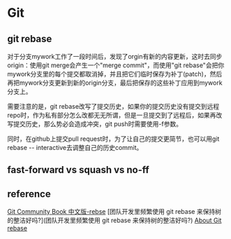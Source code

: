 # Git
## git rebase
对于分支mywork工作了一段时间后，发现了orgin有新的内容更新，这时去同步origin：使用git merge会产生一个"merge commit"，而使用"git rebase"会把你mywork分支里的每个提交都取消掉，并且把它们临时保存为补丁(patch)，然后再把mywork分支更新到新的origin分支，最后把保存的这些补丁应用到mywork分支上。

需要注意的是，git rebase改写了提交历史，如果你的提交历史没有提交到远程repo时，作为私有部分怎么改都无无所谓，但是一旦提交到了远程后，如果再改写提交历史，那么势必会造成冲突，git push时需要使用-f参数。

同时，在github上提交pull request时，为了让自己的提交更简节，也可以用git rebase -- interactive去调整自己的历史commit。
## fast-forward vs squash vs no-ff


## reference
[Git Community Book 中文版-rebse](http://gitbook.liuhui998.com/4_2.html)
[团队开发里频繁使用 git rebase 来保持树的整洁好吗?](团队开发里频繁使用 git rebase 来保持树的整洁好吗?)
[About Git rebase](https://help.github.com/articles/about-git-rebase/)
